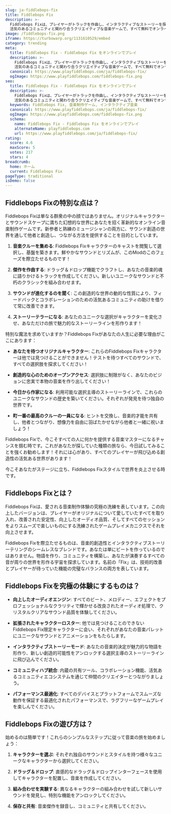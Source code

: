 ```yaml
---
slug: ja-fiddlebops-fix
title: Fiddlebops Fix
description: >-
  Fiddlebops Fixは、プレイヤーがトラックを作曲し、インタラクティブなストーリーを探求し、
  活気のあるコミュニティと関わり合うクリエイティブな音楽ゲームで、すべて無料でオンラインで楽しめます。
image: /fiddlebops-fix.png
iframe: https://turbowarp.org/1131610529/embed
category: trending
meta:
  title: Fiddlebops Fix - Fiddlebops Fix をオンラインでプレイ
  description: >-
    Fiddlebops Fixは、プレイヤーがトラックを作曲し、インタラクティブなストーリーを探求し、
    活気のあるコミュニティと関わり合うクリエイティブな音楽ゲームで、すべて無料でオンラインで楽しめます。
  canonical: https://www.playfiddlebops.com/ja/fiddlebops-fix/
  ogImage: https://www.playfiddlebops.com/fiddlebops-fix.png
seo:
  title: Fiddlebops Fix - Fiddlebops Fix をオンラインでプレイ
  description: >-
    Fiddlebops Fixは、プレイヤーがトラックを作曲し、インタラクティブなストーリーを探求し、
    活気のあるコミュニティと関わり合うクリエイティブな音楽ゲームで、すべて無料でオンラインで楽しめます。
  keywords: Fiddlebops Fix, 音楽制作ゲーム, インタラクティブ音楽
  canonical: https://www.playfiddlebops.com/ja/fiddlebops-fix/
  ogImage: https://www.playfiddlebops.com/fiddlebops-fix.png
  schema:
    name: Fiddlebops Fix - Fiddlebops Fix をオンラインでプレイ
    alternateName: playfiddlebops.com
    url: https://www.playfiddlebops.com/ja/fiddlebops-fix/
rating:
  score: 4.6
  maxScore: 5
  votes: 217
  stars: 4
breadcrumb:
  home: ホーム
  current: Fiddlebops Fix
pageType: traditional
isDemo: false
---
```


## Fiddlebops Fixの特別な点は？

Fiddlebops Fixは単なる群衆の中の顔ではありません。オリジナルキャラクターとサウンドスケープに満ちた幻想的な世界にあなたを招く革新的なオンライン音楽制作ゲームです。新参者と熟練のミュージシャンの両方に、サウンド創造の世界を通して他者と創造し、つながる方法を提供することを目的としています。

1. **音楽クルーを集める**: Fiddlebops Fixキャラクターのキャストを閲覧して選択し、基盤を築きます。鮮やかなサウンドとリズムが、このModのこのフェーズを際立たせるものです！

2. **傑作を作曲する**: ドラッグ＆ドロップ機能でクラフトし、あなたの音楽的魂に語りかけるトラックを作成してください。新しいユニークなサウンドと不朽のクラシックを組み合わせます。

3. **サウンドが進化するのを聞く**: この創造的な世界の動的な性質により、フィードバックとコラボレーションのための活気あるコミュニティの助けを借りて常に改善できます。

4. **ストーリーテラーになる**: あなたのユニークな選択がキャラクターを変化させ、あなただけの旅で魅力的なストーリーラインを形作ります！

特別な魔法を求めていますか？Fiddlebops Fixがあなたの人生に必要な理由がここにあります：

- **あなたを待つオリジナルキャラクター**: これらのFiddlebops Fixキャラクターは他では見つけることができません！テストを待つすべてのサウンドで、すべての選択肢を探求してください！

- **創造的な心のためのオープンアクセス**: 選択肢に制限がなく、あなたのビジョンに忠実で本物の音楽を作り出してください！

- **今日から作家になる**: 利用可能な選択主導のストーリーラインで、これらのユニークなサウンドの歴史を築いてください。それぞれが発見を待つ独自の世界です。

- **町一番の最高のクルーの一員になる**: ヒントを交換し、音楽的才能を共有し、他者とつながり、想像力を自由に羽ばたかせながら他者と一緒に祝いましょう！

Fiddlebops Fixで、今こそすべての人に何かを提供する音楽マスターになるチャンスを掴む時です。これがあなたが探していた種類の旅なら、今日試してみることを強くお勧めします！それには心があり、すべてのプレイヤーが飛び込める創造性の活気ある世界があります！

今こそあなたがステージに立ち、Fiddlebops Fixスタイルで世界を炎上させる時です。

## Fiddlebops Fixとは？

Fiddlebops Fixは、愛される音楽制作体験の究極の洗練を表しています。この向上したバージョンは、プレイヤーがオリジナルについて愛していたすべてを取り入れ、改善された安定性、向上したオーディオ品質、そしてすべてのセッションをよりスムーズで楽しいものにする洗練されたゲームプレイメカニクスでそれを向上させます。

Fiddlebops Fixを際立たせるものは、音楽的創造性とインタラクティブストーリーテリングのシームレスなブレンドです。あなたは単にビートを作っているのではありません。物語を作り、コミュニティを構築し、あなたが演奏するすべての音が周りの世界を形作る宇宙を探求しています。名前の「Fix」は、技術的改善とプレイヤーが待っていた機能の完璧なバランスの両方を表しています。

## Fiddlebops Fixを究極の体験にするものは？

- **向上したオーディオエンジン**: すべてのビート、メロディー、エフェクトをプロフェッショナルなクラリティで輝かせる改良されたオーディオ処理で、クリスタルクリアなサウンド品質を体験してください。

- **拡張されたキャラクターロスター**: 他では見つけることのできないFiddlebops Fix限定キャラクターに会い、それぞれがあなたの音楽パレットにユニークなサウンドとアニメーションをもたらします。

- **インタラクティブストーリーモード**: あなたの音楽的決定が魅力的な物語を形作り、新しい創造的可能性をアンロックする選択主導のストーリーラインに飛び込んでください。

- **コミュニティハブ統合**: 内蔵の共有ツール、コラボレーション機能、活気あるコミュニティエコシステムを通じて仲間のクリエイターとつながりましょう。

- **パフォーマンス最適化**: すべてのデバイスとプラットフォームでスムーズな動作を保証する最適化されたパフォーマンスで、ラグフリーなゲームプレイを楽しんでください。

## Fiddlebops Fixの遊び方は？

始めるのは簡単です！これらのシンプルなステップに従って音楽の旅を始めましょう：

1. **キャラクターを選ぶ**: それぞれ独自のサウンドとスタイルを持つ様々なユニークなキャラクターから選択してください。

2. **ドラッグ＆ドロップ**: 直感的なドラッグ＆ドロップインターフェースを使用してキャラクターを配置し、音楽を作成してください。

3. **組み合わせを実験する**: 異なるキャラクターの組み合わせを試して新しいサウンドを発見し、特別な機能をアンロックしてください。

4. **保存と共有**: 音楽傑作を録音し、コミュニティと共有してください。